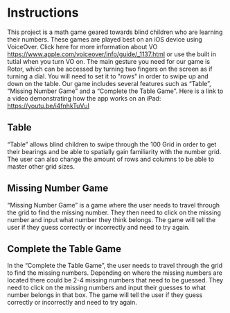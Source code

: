 
# Instructions
This project is a math game geared towards blind children who are learning their numbers. These games are played best on an iOS device using VoiceOver. Click here for more information about VO https://www.apple.com/voiceover/info/guide/_1137.html or use the built in tutial when you turn VO on. The main gesture you need for our game is Rotor, which can be accessed by turning two fingers on the screen as if turning a dial. You will need to set it to "rows" in order to swipe up and down on the table. Our game includes several features such as “Table”, “Missing Number Game” and a “Complete the Table Game”. Here is a link to a video demonstrating how the app works on an iPad: https://youtu.be/i4fnhkTuVuI
## Table
“Table” allows blind children to swipe through the 100 Grid in order to get their bearings and be able to spatially gain familiarity with the number grid. The user can also change the amount of rows and columns to be able to master other grid sizes. 
## Missing Number Game
“Missing Number Game” is a game where the user needs to travel through the grid to find the missing number. They then need to click on the missing number and input what number they think belongs. The game will tell the user if they guess correctly or incorrectly and need to try again. 
## Complete the Table Game
In the “Complete the Table Game”, the user needs to travel through the grid to find the missing numbers. Depending on where the missing numbers are located there could be 2-4 missing numbers that need to be guessed. They need to click on the missing numbers and input their guesses to what number belongs in that box. The game will tell the user if they guess correctly or incorrectly and need to try again. 

